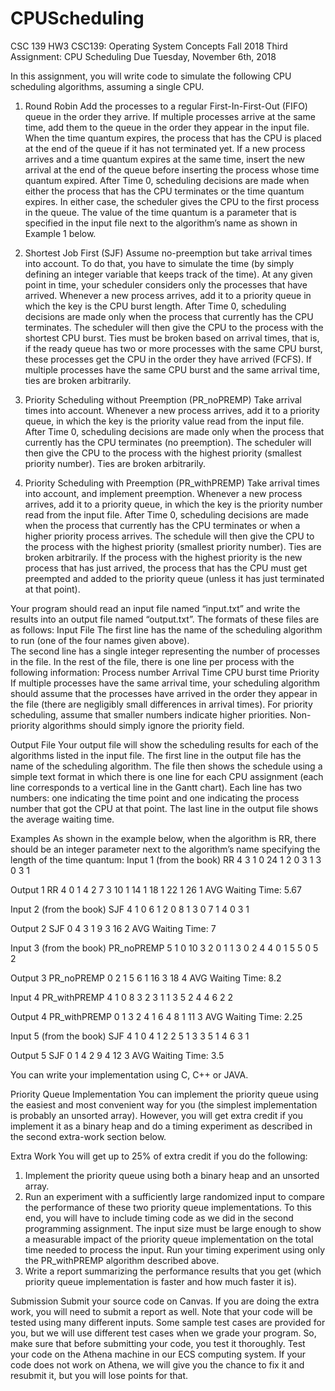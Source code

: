 # CPUScheduling
CSC 139 HW3
CSC139: Operating System Concepts
Fall 2018
Third Assignment: CPU Scheduling
Due Tuesday, November 6th, 2018

In this assignment, you will write code to simulate the following CPU scheduling algorithms, assuming a single CPU.
 
1.	Round Robin 
Add the processes to a regular First-In-First-Out (FIFO) queue in the order they arrive. If multiple processes arrive at the same time, add them to the queue in the order they appear in the input file. When the time quantum expires, the process that has the CPU is placed at the end of the queue if it has not terminated yet. If a new process arrives and a time quantum expires at the same time, insert the new arrival at the end of the queue before inserting the process whose time quantum expired. After Time 0, scheduling decisions are made when either the process that has the CPU terminates or the time quantum expires. In either case, the scheduler gives the CPU to the first process in the queue. The value of the time quantum is a parameter that is specified in the input file next to the algorithm’s name as shown in Example 1 below. 

2.	Shortest Job First (SJF) 
Assume no-preemption but take arrival times into account. To do that, you have to simulate the time (by simply defining an integer variable that keeps track of the time). At any given point in time, your scheduler considers only the processes that have arrived. Whenever a new process arrives, add it to a priority queue in which the key is the CPU burst length. After Time 0, scheduling decisions are made only when the process that currently has the CPU terminates. The scheduler will then give the CPU to the process with the shortest CPU burst. Ties must be broken based on arrival times, that is, if the ready queue has two or more processes with the same CPU burst, these processes get the CPU in the order they have arrived (FCFS). If multiple processes have the same CPU burst and the same arrival time, ties are broken arbitrarily.

3.	Priority Scheduling without Preemption (PR_noPREMP) 
Take arrival times into account. Whenever a new process arrives, add it to a priority queue, in which the key is the priority value read from the input file. After Time 0, scheduling decisions are made only when the process that currently has the CPU terminates (no preemption). The scheduler will then give the CPU to the process with the highest priority (smallest priority number). Ties are broken arbitrarily.

4.	Priority Scheduling with Preemption (PR_withPREMP) 
Take arrival times into account, and implement preemption. Whenever a new process arrives, add it to a priority queue, in which the key is the priority number read from the input file. After Time 0, scheduling decisions are made when the process that currently has the CPU terminates or when a higher priority process arrives. The schedule will then give the CPU to the process with the highest priority (smallest priority number). Ties are broken arbitrarily. If the process with the highest priority is the new process that has just arrived, the process that has the CPU must get preempted and added to the priority queue (unless it has just terminated at that point).

Your program should read an input file named “input.txt” and write the results into an output file named “output.txt”. The formats of these files are as follows:
Input File
The first line has the name of the scheduling algorithm to run (one of the four names given above).  
The second line has a single integer representing the number of processes in the file. 
In the rest of the file, there is one line per process with the following information:
Process number           Arrival Time           CPU burst time            Priority
If multiple processes have the same arrival time, your scheduling algorithm should assume that the processes have arrived in the order they appear in the file (there are negligibly small differences in arrival times). For priority scheduling, assume that smaller numbers indicate higher priorities. Non-priority algorithms should simply ignore the priority field.

Output File
Your output file will show the scheduling results for each of the algorithms listed in the input file. The first line in the output file has the name of the scheduling algorithm. The file then shows the schedule using a simple text format in which there is one line for each CPU assignment (each line corresponds to a vertical line in the Gantt chart). Each line has two numbers: one indicating the time point and one indicating the process number that got the CPU at that point. The last line in the output file shows the average waiting time.

Examples
As shown in the example below, when the algorithm is RR, there should be an integer parameter next to the algorithm’s name specifying the length of the time quantum:
Input 1 (from the book)
RR  4
3
1     0      24      1
2     0      3        1
3     0      3        1

Output 1
     RR  4
0	 1
4     2
7     3
10   1
14   1
18   1
22   1
26   1
AVG Waiting Time: 5.67

Input 2 (from the book)
SJF
4
1     0     6      1
2     0     8      1
3     0     7      1
4     0     3      1

Output 2
     SJF
0	4
3    1
9    3
    16   2
AVG Waiting Time: 7

Input 3 (from the book)
PR_noPREMP
5
1     0      10     3
2     0      1       1
3     0      2       4
4     0      1       5
5     0      5       2

Output 3
      PR_noPREMP
0	  2
1	  5
6     1
16   3
18   4
AVG Waiting Time: 8.2

Input 4 
PR_withPREMP
4
1     0      8       3
2     3      1       1
3     5      2       4
4     6      2       2

Output 4
     PR_withPREMP
0	  1
3	  2 
4     1
6     4
8     1
11   3
AVG Waiting Time: 2.25 





Input 5 (from the book)
SJF
4
1     0     4      1
2     2     5      1
3     3     5      1
4     6     3      1

Output 5
     SJF
0	1
4    2
9    4
    12   3
AVG Waiting Time: 3.5

You can write your implementation using C, C++ or JAVA.

Priority Queue Implementation
You can implement the priority queue using the easiest and most convenient way for you (the simplest implementation is probably an unsorted array). However, you will get extra credit if you implement it as a binary heap and do a timing experiment as described in the second extra-work section below. 

Extra Work
You will get up to 25% of extra credit if you do the following:
1.	Implement the priority queue using both a binary heap and an unsorted array.
2.	Run an experiment with a sufficiently large randomized input to compare the performance of these two priority queue implementations. To this end, you will have to include timing code as we did in the second programming assignment. The input size must be large enough to show a measurable impact of the priority queue implementation on the total time needed to process the input. Run your timing experiment using only the PR_withPREMP algorithm described above.
3.	Write a report summarizing the performance results that you get (which priority queue implementation is faster and how much faster it is).

Submission
Submit your source code on Canvas. If you are doing the extra work, you will need to submit a report as well. Note that your code will be tested using many different inputs. Some sample test cases are provided for you, but we will use different test cases when we grade your program. So, make sure that before submitting your code, you test it thoroughly. Test your code on the Athena machine in our ECS computing system. If your code does not work on Athena, we will give you the chance to fix it and resubmit it, but you will lose points for that. 
